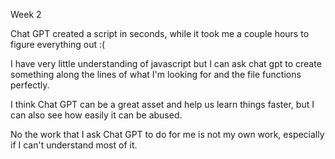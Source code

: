 Week 2

Chat GPT created a script in seconds, while it took me a couple hours to figure everything out :(

I have very little understanding of javascript but I can ask chat gpt to create something along the lines of what I'm looking for and the file functions perfectly.

I think Chat GPT can be a great asset and help us learn things faster, but I can also see how easily it can be abused. 

No the work that I ask Chat GPT to do for me is not my own work, especially if I can't understand most of it.